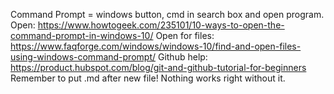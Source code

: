 Command Prompt = windows button, cmd in search box and open program. 
Open: https://www.howtogeek.com/235101/10-ways-to-open-the-command-prompt-in-windows-10/
Open for files: https://www.faqforge.com/windows/windows-10/find-and-open-files-using-windows-command-prompt/
Github help: https://product.hubspot.com/blog/git-and-github-tutorial-for-beginners
Remember to put .md after new file! Nothing works right without it. 
